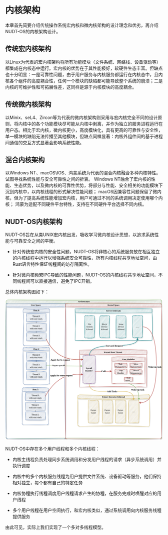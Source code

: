 # 内核架构

本章首先简要介绍传统操作系统宏内核和微内核架构的设计理念和优劣，再介绍NUDT-OS的内核架构设计。

## 传统宏内核架构

以Linux为代表的宏内核架构将所有功能模块（文件系统、网络栈、设备驱动等）都集成在内核态中运行。宏内核的优势在于其性能极好，软硬件生态丰富。但缺点也十分明显：一是可靠性问题，由于用户服务与内核服务都运行在内核态中，且内核各个组件的高度耦合性，任何一个模块的缺陷都可能导致整个系统的崩溃；二是内核的可维护性和可拓展性差，这同样是源于内核模块的高度耦合。

## 传统微内核架构

以Minix、seL4、Zircon等为代表的微内核架构则采用与宏内核完全不同的设计原则，将内核中的各个功能模块尽可能从内核中剥离，并作为独立的服务进程运行在用户态。相比于宏内核，微内核更小，高度模块化，具有更高的可靠性与安全性，单一模块的缺陷无法传播至其他模块，但缺点同样显著：内核外组件间的基于进程间通信的交互方式显著会影响系统性能。

## 混合内核架构

以Windows NT、macOS\IOS、鸿蒙系统为代表的混合内核融合多种内核特性。试图寻找系统性能与安全可靠性之间的折衷。
Windows NT融合了宏内核的性能、生态优势，以及微内核的可靠性优势，将部分与性能、安全相关的功能模块下沉到内核中，以内核线程的形式解决性能问题；
macOS因兼容性问题保留了微内核，但为了提高系统性能增加宏内核，用户可通过不同的系统调用决定使用哪个内核；
鸿蒙为适配不同硬件平台特性，支持在不同硬件平台选择不同内核。

## NUDT-OS内核架构

NUDT-OS旨在从类UNIX宏内核出发，吸收学习微内核设计思想，以追求系统性能与可靠安全之间的平衡。

* 针对传统宏内核的安全性问题，NUDT-OS将非核心的系统服务放在相互独立的内核线程中运行以增强系统安全可靠性，所有内核线程共享地址空间，由Rust语言特性保证线程间的访存隔离性。

* 针对微内核频繁IPC导致的性能问题，NUDT-OS的内核线程共享地址空间，不同线程间可以直接通信，避免了IPC开销。
  
总体内核架构图如下：

![内核架构图](../pic/架构.png)

NUDT-OS中存在多个用户线程和多个内核线程：
- 内核主线程负责处理同步系统调用和分发用户线程的请求（异步系统调用）并执行调度

- 内核中的多个内核服务线程为用户提供文件系统、设备驱动等服务，他们保持相对独立，每个都有自己的特定任务

- 内核协程执行线程调度用户线程请求产生的协程，在服务完成时唤醒对应的用户线程
  
- 多个用户线程在用户空间执行，和宏内核类似，通过系统调用向内核服务线程提供服务
  
由此可见，实际上我们实现了一个多对多线程模型。
